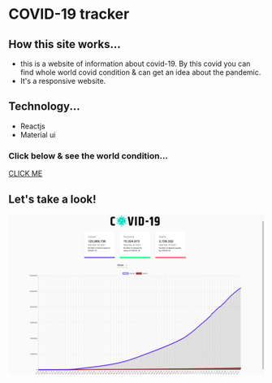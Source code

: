 # COVID-19 tracker
## How this site works...
* this is a website of information about covid-19. By this covid you can find whole world covid condition & can get an idea about the pandemic.
* It's a responsive website.
## Technology...
+  Reactjs
+  Material ui

### Click below & see the world condition...
[CLICK ME](https://covid-19-tracker-bhuiyan.netlify.app/)

## Let's take a look!
![alt text](src/images/siteSS.png)
